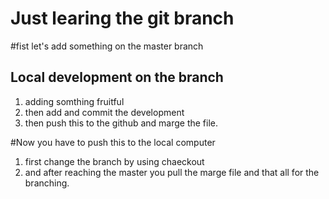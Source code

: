 # Just learing the git branch

#fist let's add something on the master branch

## Local development on the branch
1. adding somthing fruitful
2. then add and commit the development
3. then push this to the github and marge the file.

#Now you have to push this to the local computer
1. first change the branch by using chaeckout
2. and after reaching the master you pull the marge file and that all for the branching.
